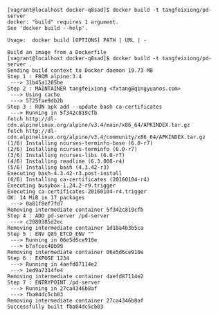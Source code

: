 
    [vagrant@localhost docker-q8sad]$ docker build -t tangfeixiong/pd-server
    docker: "build" requires 1 argument.
    See 'docker build --help'.
    
    Usage:	docker build [OPTIONS] PATH | URL | -
    
    Build an image from a Dockerfile
    [vagrant@localhost docker-q8sad]$ docker build -t tangfeixiong/pd-server .
    Sending build context to Docker daemon 19.73 MB
    Step 1 : FROM alpine:3.4
     ---> 31b45a1205be
    Step 2 : MAINTAINER tangfeixiong <fxtang@qingyuanos.com>
     ---> Using cache
     ---> 5725fae9db2b
    Step 3 : RUN apk add --update bash ca-certificates
     ---> Running in 5f342c819cfb
    fetch http://dl-cdn.alpinelinux.org/alpine/v3.4/main/x86_64/APKINDEX.tar.gz
    fetch http://dl-cdn.alpinelinux.org/alpine/v3.4/community/x86_64/APKINDEX.tar.gz
    (1/6) Installing ncurses-terminfo-base (6.0-r7)
    (2/6) Installing ncurses-terminfo (6.0-r7)
    (3/6) Installing ncurses-libs (6.0-r7)
    (4/6) Installing readline (6.3.008-r4)
    (5/6) Installing bash (4.3.42-r3)
    Executing bash-4.3.42-r3.post-install
    (6/6) Installing ca-certificates (20160104-r4)
    Executing busybox-1.24.2-r9.trigger
    Executing ca-certificates-20160104-r4.trigger
    OK: 14 MiB in 17 packages
     ---> 0a81f8ef7fd7
    Removing intermediate container 5f342c819cfb
    Step 4 : ADD pd-server /pd-server
     ---> c2080385d2ec
    Removing intermediate container 1d18a4b3b5ca
    Step 5 : ENV Q8S_ETCD_ENV ""
     ---> Running in 06e5d6ce910e
     ---> b7afcec40b99
    Removing intermediate container 06e5d6ce910e
    Step 6 : EXPOSE 1234
     ---> Running in 4aefd87114e2
     ---> 1ed9a7314fe4
    Removing intermediate container 4aefd87114e2
    Step 7 : ENTRYPOINT /pd-server
     ---> Running in 27ca4346b8af
     ---> fba04dc5cb03
    Removing intermediate container 27ca4346b8af
    Successfully built fba04dc5cb03
